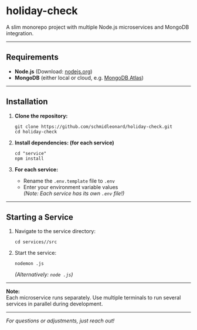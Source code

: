 # holiday-check

A slim monorepo project with multiple Node.js microservices and MongoDB integration.

---

## Requirements

- **Node.js** (Download: [nodejs.org](https://nodejs.org/))
- **MongoDB** (either local or cloud, e.g. [MongoDB Atlas](https://www.mongodb.com/cloud/atlas))

---

## Installation

1. **Clone the repository:**  
   ```
   git clone https://github.com/schmidleonard/holiday-check.git
   cd holiday-check
   ```

2. **Install dependencies: (for each service)**  
   ```
   cd "service"
   npm install
   ```

3. **For each service:**  
   - Rename the `.env.template` file to `.env`
   - Enter your environment variable values  
   *(Note: Each service has its own `.env` file!)*

---

## Starting a Service

1. Navigate to the service directory:  
   ```
   cd services//src
   ```

2. Start the service:  
   ```
   nodemon .js
   ```
   *(Alternatively: `node .js`)*

---

**Note:**  
Each microservice runs separately. Use multiple terminals to run several services in parallel during development.

---

*For questions or adjustments, just reach out!*
